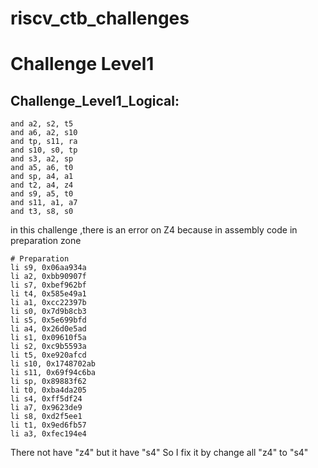 # riscv_ctb_challenges
# Challenge Level1
Challenge_Level1_Logical:
-----------------------------------------------------
    and a2, s2, t5
	and a6, a2, s10
	and tp, s11, ra
	and s10, s0, tp
	and s3, a2, sp
	and a5, a6, t0
	and sp, a4, a1
	and t2, a4, z4
	and s9, a5, t0
	and s11, a1, a7
	and t3, s8, s0
in this challenge ,there is an error on Z4 because in assembly code in preparation zone
    
	# Preparation
	li s9, 0x06aa934a
	li a2, 0xbb90907f
	li s7, 0xbef962bf
	li t4, 0x585e49a1
	li a1, 0xcc22397b
	li s0, 0x7d9b8cb3
	li s5, 0x5e699bfd
	li a4, 0x26d0e5ad
	li s1, 0x09610f5a
	li s2, 0xc9b5593a
	li t5, 0xe920afcd
	li s10, 0x1748702ab
	li s11, 0x69f94c6ba
	li sp, 0x89883f62
	li t0, 0xba4da205
	li s4, 0xff5df24
	li a7, 0x9623de9
	li s8, 0xd2f5ee1
	li t1, 0x9ed6fb57
	li a3, 0xfec194e4

There not have "z4" but it have "s4" So I fix it by change all "z4" to "s4"


